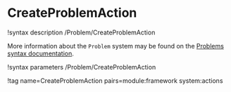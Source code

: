 # CreateProblemAction

!syntax description /Problem/CreateProblemAction

More information about the `Problem` system may be found on the
[Problems syntax documentation](syntax/Problem/index.md).

!syntax parameters /Problem/CreateProblemAction

!tag name=CreateProblemAction pairs=module:framework system:actions
